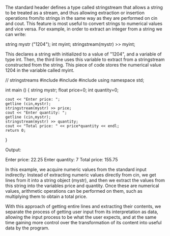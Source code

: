 The standard header <sstream> defines a type called stringstream that allows a string to be treated as a stream, and thus allowing extraction or insertion operations from/to strings in the same way as they are performed on cin and cout. This feature is most useful to convert strings to numerical values and vice versa. For example, in order to extract an integer from a string we can write:

string mystr ("1204");
int myint;
stringstream(mystr) >> myint;

This declares a string with initialized to a value of "1204", and a variable of type int. Then, the third line uses this variable to extract from a stringstream constructed from the string. This piece of code stores the numerical value 1204 in the variable called myint.

  // stringstreams
  #include <iostream>
  #include <string>
  #include <sstream>
  using namespace std;

  int main ()
  {
    string mystr;
    float price=0;
    int quantity=0;

    cout << "Enter price: ";
    getline (cin,mystr);
    stringstream(mystr) >> price;
    cout << "Enter quantity: ";
    getline (cin,mystr);
    stringstream(mystr) >> quantity;
    cout << "Total price: " << price*quantity << endl;
    return 0;
  }


Output:

  Enter price: 22.25
  Enter quantity: 7
  Total price: 155.75

In this example, we acquire numeric values from the standard input indirectly: Instead of extracting numeric values directly from cin, we get lines from it into a string object (mystr), and then we extract the values from this string into the variables price and quantity. Once these are numerical values, arithmetic operations can be performed on them, such as multiplying them to obtain a total price.

With this approach of getting entire lines and extracting their contents, we separate the process of getting user input from its interpretation as data, allowing the input process to be what the user expects, and at the same time gaining more control over the transformation of its content into useful data by the program.
